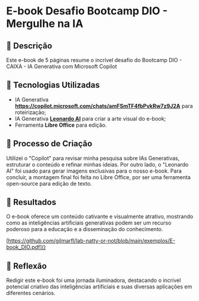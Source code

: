# E-book Desafio Bootcamp DIO - Mergulhe na IA

## 📒 Descrição
Este e-book de 5 páginas resume o incrível desafio do Bootcamp DIO - CAIXA - IA Generativa com Microsoft Copilot

## 🤖 Tecnologias Utilizadas
- IA Generativa **https://copilot.microsoft.com/chats/amFSmTF4fbPvkRw7z9J2A** para roteirização;
- IA Generativa **[Leonardo AI](https://leonardo.ai)** para criar a arte visual do e-book;
- Ferramenta **Libre Office** para edição.

## 🧐 Processo de Criação
Utilizei o "Copilot" para revisar minha pesquisa sobre IAs Generativas, estruturar o conteúdo e refinar minhas ideias. Por outro lado, o "Leonardo AI" foi usado para gerar imagens exclusivas para o nosso e-book. Para concluir, a montagem final foi feita no Libre Office, por ser uma ferramenta open-source para edição de texto.

## 🚀 Resultados
O e-book oferece um conteúdo cativante e visualmente atrativo, mostrando como as inteligências artificiais generativas podem ser um recurso poderoso para a educação e a disseminação do conhecimento.

[https://github.com/gilmarfl/lab-natty-or-not/blob/main/exemplos/E-book_DIO.pdf]()

## 💭 Reflexão
Redigir este e-book foi uma jornada iluminadora, destacando o incrível potencial criativo das inteligências artificiais e suas diversas aplicações em diferentes cenários.
